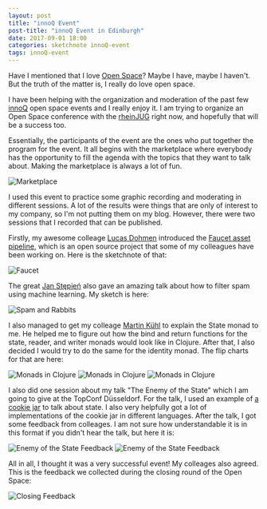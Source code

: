 ```yaml
---
layout: post
title: "innoQ Event"
post-title: "innoQ Event in Edinburgh"
date: 2017-09-01 18:00
categories: sketchnote innoQ-event
tags: innoQ-event
---
```


Have I mentioned that I love [Open Space](https://en.wikipedia.org/wiki/Open_Space_Technology)? Maybe I have, maybe I haven't. But the truth of the matter is, I really do love open space.

I have been helping with the organization and moderation of the past few [innoQ](https://innoq.com) open space events and I really enjoy it. I am trying to organize an Open Space conference with the [rheinJUG](http://rheinjug.de/) right now, and hopefully that will be a success too.

Essentially, the participants of the event are the ones who put together the program for the event. It all begins with the marketplace where everybody has the opportunity to fill the agenda with the topics that they want to talk about. Making the marketplace is always a lot of fun.

![Marketplace](/img/2017-09-01-open-space/1.jpg "Marketplace")

I used this event to practice some graphic recording and moderating in different sessions. A lot of the results were things that are only of interest to my company, so I'm not putting them on my blog. However, there were two sessions that I recorded that can be published.

Firstly, my awesome colleage [Lucas Dohmen](https://twitter.com/moonbeamlabs) introduced the [Faucet asset pipeline](https://github.com/faucet-pipeline), which is an open source project that some of my colleagues have been working on. Here is the sketchnote of that:

![Faucet](/img/2017-09-01-open-space/2.jpg "Faucet")

The great [Jan Stępień](https://twitter.com/janstepien) also gave an amazing talk about how to filter spam using machine learning. My sketch is here:

![Spam and Rabbits](/img/2017-09-01-open-space/3.jpg "Spam and Rabbits")

I also managed to get my colleage [Martin Kühl](https://twitter.com/mkhl) to explain the State monad to me. He helped me to figure out how the bind and return functions for the state, reader, and writer monads would look like in Clojure. After that, I also decided I would try to do the same for the identity monad. The flip charts for that are here:

![Monads in Clojure](/img/2017-09-01-open-space/4.jpg "Spam and Rabbits")
![Monads in Clojure](/img/2017-09-01-open-space/5.jpg "Spam and Rabbits")
![Monads in Clojure](/img/2017-09-01-open-space/6.jpg "Spam and Rabbits")

I also did one session about my talk "The Enemy of the State" which I am going to give at the TopConf Düsseldorf. For the talk, I used an example of [a cookie jar](https://github.com/joyclark/cookie-jar) to talk about state. I also very helpfully got a lot of implementations of the cookie jar in different languages. After the talk, I got some feedback from colleages. I am not sure how understandable it is in this format if you didn't hear the talk, but here it is:

![Enemy of the State Feedback](/img/2017-09-01-open-space/7.jpg "Enemy of the State Feedback")
![Enemy of the State Feedback](/img/2017-09-01-open-space/8.jpg "Enemy of the State Feedback")

All in all, I thought it was a very successful event! My colleages also agreed. This is the feedback we collected during the closing round of the Open Space:

![Closing Feedback](/img/2017-09-01-open-space/9.jpg "Closing Feedback")
